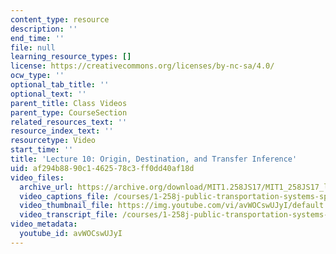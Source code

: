 ```yaml
---
content_type: resource
description: ''
end_time: ''
file: null
learning_resource_types: []
license: https://creativecommons.org/licenses/by-nc-sa/4.0/
ocw_type: ''
optional_tab_title: ''
optional_text: ''
parent_title: Class Videos
parent_type: CourseSection
related_resources_text: ''
resource_index_text: ''
resourcetype: Video
start_time: ''
title: 'Lecture 10: Origin, Destination, and Transfer Inference'
uid: af294b88-90c1-4625-78c3-ff0dd40af18d
video_files:
  archive_url: https://archive.org/download/MIT1.258JS17/MIT1_258JS17_lec10_300k.mp4
  video_captions_file: /courses/1-258j-public-transportation-systems-spring-2017/48d088097bb55b9b9531ff46fcbf8a83_avWOCswUJyI.vtt
  video_thumbnail_file: https://img.youtube.com/vi/avWOCswUJyI/default.jpg
  video_transcript_file: /courses/1-258j-public-transportation-systems-spring-2017/34a43911aaac62cc71eac31baa0521b1_avWOCswUJyI.pdf
video_metadata:
  youtube_id: avWOCswUJyI
---
```

